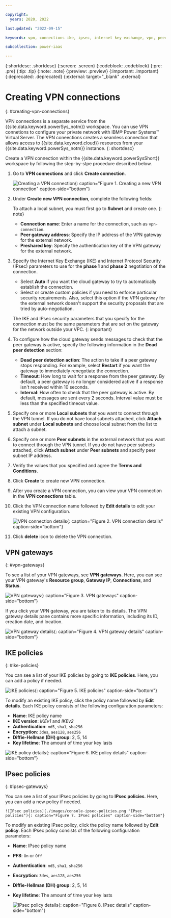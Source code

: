 ```yaml
---

copyright:
  years: 2020, 2022

lastupdated: "2022-09-15"

keywords: vpn, connections ike, ipsec, internet key exchange, vpn, peer subnet, local subnet, gateway address

subcollection: power-iaas

---
```


{:shortdesc: .shortdesc}
{:screen: .screen}
{:codeblock: .codeblock}
{:pre: .pre}
{:tip: .tip}
{:note: .note}
{:preview: .preview}
{:important: .important}
{:deprecated: .deprecated}
{:external: target="_blank" .external}

# Creating VPN connections
{: #creating-vpn-connections}

VPN connections is a separate service from the {{site.data.keyword.powerSys_notm}} workspace. You can use VPN connetions to configure your private network with IBM® Power Systems™ Virtual Server. The VPN coneections creates a seamless connection that allows access to {{site.data.keyword.cloud}} resources from your {{site.data.keyword.powerSys_notm}} instance. {: shortdesc}

Create a VPN connection within the {{site.data.keyword.powerSysShort}} workspace by following the step-by-stpe procedure described below.

1. Go to **VPN connections** and click **Create connection**.

    ![Creating a VPN connection](./images/console-vpn-connection.png "Creating a VPN connection"){: caption="Figure 1. Creating a new VPN connection" caption-side="bottom"}

2. Under **Create new VPN connection**, complete the following fields:

    To attach a local subnet, you must first go to **Subnet** and create one.
    {: note}

   - **Connection name**: Enter a name for the connection, such as `vpn-connection`.
   - **Peer gateway address**: Specify the IP address of the VPN gateway for the external network.
   - **Preshared key**: Specify the authentication key of the VPN gateway for the external network.

3. Specify the Internet Key Exchange (IKE) and Internet Protocol Security (IPsec) parameters to use for the **phase 1** and **phase 2** negotiation of the connection.

   - Select **Auto** if you want the cloud gateway to try to automatically establish the connection.
   - Select or create custom policies if you need to enforce particular security requirements. Also, select this option if the VPN gateway for the external network doesn't support the security proposals that are tried by auto-negotiation.

    The IKE and IPsec security parameters that you specify for the connection must be the same parameters that are set on the gateway for the network outside your VPC.
    {: important}

4. To configure how the cloud gateway sends messages to check that the peer gateway is active, specify the following information in the **Dead peer detection** section:

   - **Dead peer detection action**: The action to take if a peer gateway stops responding. For example, select **Restart** if you want the gateway to immediately renegotiate the connection.
   - **Timeout**: How long to wait for a response from the peer gateway. By default, a peer gateway is no longer considered active if a response isn't received within 10 seconds.
   - **Interval**: How often to check that the peer gateway is active. By default, messages are sent every 2 seconds. Interval value must be less than the specified timeout value. 

5. Specify one or more **Local subnets** that you want to connect through the VPN tunnel. If you do not have local subnets attached, click **Attach subnet** under **Local subnets** and choose local subnet from the list to attach a subnet.

6. Specify one or more **Peer subnets** in the external network that you want to connect through the VPN tunnel. If you do not have peer subnets attached, click **Attach subnet** under **Peer subnets**  and specify peer subnet IP address.

7. Verify the values that you specified and agree the **Terms and Conditions**.

8. Click **Create** to create new VPN connection.

9. After you create a VPN connection, you can view your VPN connection in the **VPN connections** table. 

10. Click the VPN connection name followed by **Edit details** to edit your existing VPN configuration.

    ![VPN connection details](./images/console-vpn-connection-details.png "VPN connection details"){: caption="Figure 2. VPN connection details" caption-side="bottom"}

11. Click **delete** icon to delete the VPN connection.

## VPN gateways
{: #vpn-gateways}

To see a list of your VPN gateways, see **VPN gateways**. Here, you can see your VPN gateway's **Resource group**, **Gateway IP**, **Connections**, and **Status**.

![VPN gateways](./images/console-vpn-gateway.png "VPN gateways"){: caption="Figure 3. VPN gateways" caption-side="bottom"}

If you click your VPN gateway, you are taken to its details. The VPN gateway details pane contains more specific information, including its ID, creation date, and location.

![VPN gateway details](./images/console-vpn-gateway-details.png "VPN gateway details"){: caption="Figure 4. VPN gateway details" caption-side="bottom"}

## IKE policies
{: #ike-policies}

You can see a list of your IKE policies by going to **IKE policies**. Here, you can add a policy if needed.

![IKE policies](./images/console-ikepolicy.png "IKE policies"){: caption="Figure 5. IKE policies" caption-side="bottom"}

To modify an existing IKE policy, click the policy name followed by **Edit details**. Each IKE policy consists of the following configuration parameters:

- **Name**: IKE policy name
- **IKE version**: *IKEv1* and *IKEv2*
- **Authentication**: `md5`, `sha1`, `sha256`
- **Encryption**: `3des`, `aes128`, `aes256`
- **Diffie-Hellman (DH) group**: 2, 5, 14
- **Key lifetime**: The amount of time your key lasts

![IKE policy details](./images/console-ikepolicy-details.png "IKE policy details"){: caption="Figure 6. IKE policy details" caption-side="bottom"}

## IPsec policies
{: #ipsec-gateways}

You can see a list of your IPsec policies by going to **IPsec policies**. Here, you can add a new policy if needed.

    ![IPsec policies](./images/console-ipsec-policies.png "IPsec policies"){: caption="Figure 7. IPsec policies" caption-side="bottom"}

To modify an existing IPsec policy, click the policy name followed by **Edit policy**. Each IPsec policy consists of the following configuration parameters:

- **Name**: IPsec policy name
- **PFS**: `On` or `Off`
- **Authentication**: `md5`, `sha1`, `sha256`
- **Encryption**: `3des`, `aes128`, `aes256`
- **Diffie-Hellman (DH) group**: 2, 5, 14
- **Key lifetime**: The amount of time your key lasts

    ![IPsec policy details](./images/console-ipsec-details.png "IPsec details"){: caption="Figure 8. IPsec details" caption-side="bottom"}
